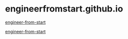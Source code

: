 # engineerfromstart.github.io

[engineer-from-start](http://engineerfromstart.com)

<a href="http://engineerfromstart.com" target="_blank">engineer-from-start</a>
